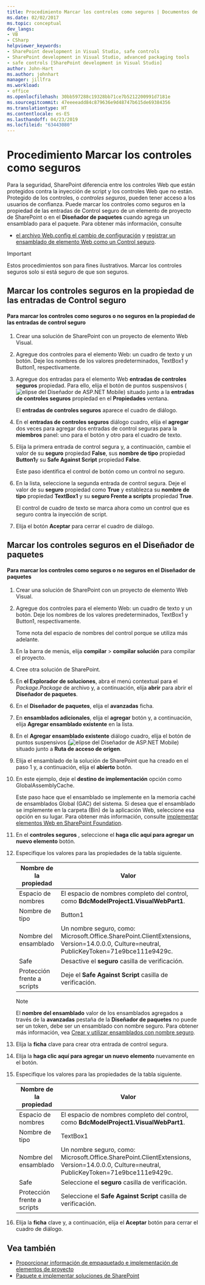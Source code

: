 ```yaml
---
title: Procedimiento Marcar los controles como seguros | Documentos de Microsoft
ms.date: 02/02/2017
ms.topic: conceptual
dev_langs:
- VB
- CSharp
helpviewer_keywords:
- SharePoint development in Visual Studio, safe controls
- SharePoint development in Visual Studio, advanced packaging tools
- safe controls [SharePoint development in Visual Studio]
author: John-Hart
ms.author: johnhart
manager: jillfra
ms.workload:
- office
ms.openlocfilehash: 30bb597288c19328bb71ce7b5212200991d7181e
ms.sourcegitcommit: 47eeeeadd84c879636e9d48747b615de69384356
ms.translationtype: HT
ms.contentlocale: es-ES
ms.lasthandoff: 04/23/2019
ms.locfileid: "63443080"
---
```

# <a name="how-to-mark-controls-as-safe-controls"></a>Procedimiento Marcar los controles como seguros
  Para la seguridad, SharePoint diferencia entre los controles Web que están protegidos contra la inyección de script y los controles Web que no están. Protegido de los controles, o *controles seguros*, pueden tener acceso a los usuarios de confianza. Puede marcar los controles como seguros en la propiedad de las entradas de Control seguro de un elemento de proyecto de SharePoint o en el **Diseñador de paquetes** cuando agrega un ensamblado para el paquete. Para obtener más información, consulte

- [el archivo Web.config el cambio de configuración](http://go.microsoft.com/fwlink/?LinkId=178965) y [registrar un ensamblado de elemento Web como un Control seguro](http://go.microsoft.com/fwlink/?LinkId=171013).

> [!IMPORTANT]
> Estos procedimientos son para fines ilustrativos. Marcar los controles seguros solo si está seguro de que son seguros.

## <a name="marking-safe-controls-in-the-safe-control-entries-property"></a>Marcar los controles seguros en la propiedad de las entradas de Control seguro

#### <a name="to-mark-controls-as-safe-or-unsafe-in-the-safe-control-entries-property"></a>Para marcar los controles como seguros o no seguros en la propiedad de las entradas de control seguro

1. Crear una solución de SharePoint con un proyecto de elemento Web Visual.

2. Agregue dos controles para el elemento Web: un cuadro de texto y un botón. Deje los nombres de los valores predeterminados, TextBox1 y Button1, respectivamente.

3. Agregue dos entradas para el elemento Web **entradas de controles seguros** propiedad. Para ello, elija el botón de puntos suspensivos (![elipse del Diseñador de ASP.NET Mobile](../sharepoint/media/mwellipsis.gif "elipse del Diseñador de ASP.NET Mobile")) situado junto a la **entradas de controles seguros** propiedad en el  **Propiedades** ventana.

     El **entradas de controles seguros** aparece el cuadro de diálogo.

4. En el **entradas de controles seguros** diálogo cuadro, elija el **agregar** dos veces para agregar dos entradas de control seguras para la **miembros** panel: uno para el botón y otro para el cuadro de texto.

5. Elija la primera entrada de control segura y, a continuación, cambie el valor de su **seguro** propiedad **False**, sus **nombre de tipo** propiedad **Button1**y su **Safe Against Script** propiedad **False**.

     Este paso identifica el control de botón como un control no seguro.

6. En la lista, seleccione la segunda entrada de control segura. Deje el valor de su **seguro** propiedad como **True** y establezca su **nombre de tipo** propiedad **TextBox1** y su **seguro Frente a scripts** propiedad **True**.

     El control de cuadro de texto se marca ahora como un control que es seguro contra la inyección de script.

7. Elija el botón **Aceptar** para cerrar el cuadro de diálogo.

## <a name="marking-safe-controls-in-the-package-designer"></a>Marcar los controles seguros en el Diseñador de paquetes

#### <a name="to-mark-controls-as-safe-or-unsafe-in-the-package-designer"></a>Para marcar los controles como seguros o no seguros en el Diseñador de paquetes

1. Crear una solución de SharePoint con un proyecto de elemento Web Visual.

2. Agregue dos controles para el elemento Web: un cuadro de texto y un botón. Deje los nombres de los valores predeterminados, TextBox1 y Button1, respectivamente.

     Tome nota del espacio de nombres del control porque se utiliza más adelante.

3. En la barra de menús, elija **compilar** > **compilar solución** para compilar el proyecto.

4. Cree otra solución de SharePoint.

5. En **el Explorador de soluciones**, abra el menú contextual para el *Package.Package* de archivo y, a continuación, elija **abrir** para abrir el **Diseñador de paquetes**.

6. En el **Diseñador de paquetes**, elija el **avanzadas** ficha.

7. En **ensamblados adicionales**, elija el **agregar** botón y, a continuación, elija **Agregar ensamblado existente** en la lista.

8. En el **Agregar ensamblado existente** diálogo cuadro, elija el botón de puntos suspensivos (![elipse del Diseñador de ASP.NET Mobile](../sharepoint/media/mwellipsis.gif "elipse del Diseñador de ASP.NET Mobile")) situado junto a  **Ruta de acceso de origen**.

9. Elija el ensamblado de la solución de SharePoint que ha creado en el paso 1 y, a continuación, elija el **abierto** botón.

10. En este ejemplo, deje el **destino de implementación** opción como GlobalAssemblyCache.

     Este paso hace que el ensamblado se implemente en la memoria caché de ensamblados Global (GAC) del sistema. Si desea que el ensamblado se implemente en la carpeta (Bin) de la aplicación Web, seleccione esa opción en su lugar. Para obtener más información, consulte [implementar elementos Web en SharePoint Foundation](http://go.microsoft.com/fwlink/?LinkId=177509).

11. En el **controles seguros** , seleccione el **haga clic aquí para agregar un nuevo elemento** botón.

12. Especifique los valores para las propiedades de la tabla siguiente.

    |Nombre de la propiedad|Valor|
    |-------------------|-----------|
    |Espacio de nombres|El espacio de nombres completo del control, como **BdcModelProject1.VisualWebPart1**.|
    |Nombre de tipo|Button1|
    |Nombre del ensamblado|Un nombre seguro, como: Microsoft.Office.SharePoint.ClientExtensions, Version=14.0.0.0, Culture=neutral, PublicKeyToken=71e9bce111e9429c.|
    |Safe|Desactive el **seguro** casilla de verificación.|
    |Protección frente a scripts|Deje el **Safe Against Script** casilla de verificación.|

    > [!NOTE]
    > El **nombre del ensamblado** valor de los ensamblados agregados a través de la **avanzadas** pestaña de la **Diseñador de paquetes** no puede ser un token, debe ser un ensamblado con nombre seguro. Para obtener más información, vea [Crear y utilizar ensamblados con nombre seguro](http://go.microsoft.com/fwlink/?LinkId=177513).

13. Elija la **ficha** clave para crear otra entrada de control segura.

14. Elija la **haga clic aquí para agregar un nuevo elemento** nuevamente en el botón.

15. Especifique los valores para las propiedades de la tabla siguiente.

    |Nombre de la propiedad|Valor|
    |-------------------|-----------|
    |Espacio de nombres|El espacio de nombres completo del control, como **BdcModelProject1.VisualWebPart1**.|
    |Nombre de tipo|TextBox1|
    |Nombre del ensamblado|Un nombre seguro, como: Microsoft.Office.SharePoint.ClientExtensions, Version=14.0.0.0, Culture=neutral, PublicKeyToken=71e9bce111e9429c.|
    |Safe|Seleccione el **seguro** casilla de verificación.|
    |Protección frente a scripts|Seleccione el **Safe Against Script** casilla de verificación.|

16. Elija la **ficha** clave y, a continuación, elija el **Aceptar** botón para cerrar el cuadro de diálogo.

## <a name="see-also"></a>Vea también
- [Proporcionar información de empaquetado e implementación de elementos de proyecto](../sharepoint/providing-packaging-and-deployment-information-in-project-items.md)
- [Paquete e implementar soluciones de SharePoint](../sharepoint/packaging-and-deploying-sharepoint-solutions.md)
